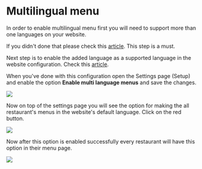 # Multilingual menu

In order to enable multilingual menu first you will need to support more than one languages on your website.

If you didn't done that please check this [article](https://mobidonia.gitbook.io/qr-menu-maker/usage/translations#how-to-add-a-new-language). This step is a must.

Next step is to enable the added language as a supported language in the website configuration. Check this [article](https://mobidonia.gitbook.io/qr-menu-maker/usage/translations#add-language-on-the-front-page).

When you've done with this configuration open the Settings page \(Setup\) and enable the option **Enable multi language menus** and save the changes.

![](../.gitbook/assets/screenshot%20%287%29.png)

Now on top of the settings page you will see the option for making the all restaurant's menus in the website's default language. Click on the red button.

![](../.gitbook/assets/screenshot2%20%281%29.png)

Now after this option is enabled successfully every restaurant will have this option in their menu page.

![](../.gitbook/assets/screenshot3.png)





